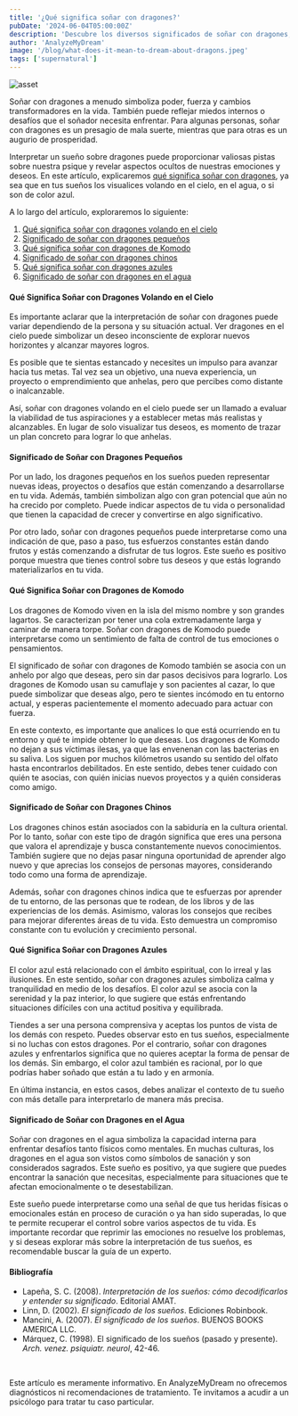 ```yaml
---
title: '¿Qué significa soñar con dragones?'
pubDate: '2024-06-04T05:00:00Z'
description: 'Descubre los diversos significados de soñar con dragones, desde representar poder y fuerza hasta simbolizar miedos internos y desafíos personales.'
author: 'AnalyzeMyDream'
image: '/blog/what-does-it-mean-to-dream-about-dragons.jpeg'
tags: ['supernatural']
---
```


![asset](/blog/what-does-it-mean-to-dream-about-dragons.jpeg)

Soñar con dragones a menudo simboliza poder, fuerza y cambios transformadores en la vida. También puede reflejar miedos internos o desafíos que el soñador necesita enfrentar. Para algunas personas, soñar con dragones es un presagio de mala suerte, mientras que para otras es un augurio de prosperidad.

Interpretar un sueño sobre dragones puede proporcionar valiosas pistas sobre nuestra psique y revelar aspectos ocultos de nuestras emociones y deseos. En este artículo, explicaremos [qué significa soñar con dragones](#qué-significa-soñar-con-dragones), ya sea que en tus sueños los visualices volando en el cielo, en el agua, o si son de color azul.

A lo largo del artículo, exploraremos lo siguiente:

1. [Qué significa soñar con dragones volando en el cielo](#qué-significa-soñar-con-dragones-volando-en-el-cielo)
2. [Significado de soñar con dragones pequeños](#significado-de-soñar-con-dragones-pequeños)
3. [Qué significa soñar con dragones de Komodo](#qué-significa-soñar-con-dragones-de-komodo)
4. [Significado de soñar con dragones chinos](#significado-de-soñar-con-dragones-chinos)
5. [Qué significa soñar con dragones azules](#qué-significa-soñar-con-dragones-azules)
6. [Significado de soñar con dragones en el agua](#significado-de-soñar-con-dragones-en-el-agua)

#### Qué Significa Soñar con Dragones Volando en el Cielo

Es importante aclarar que la interpretación de soñar con dragones puede variar dependiendo de la persona y su situación actual. Ver dragones en el cielo puede simbolizar un deseo inconsciente de explorar nuevos horizontes y alcanzar mayores logros.

Es posible que te sientas estancado y necesites un impulso para avanzar hacia tus metas. Tal vez sea un objetivo, una nueva experiencia, un proyecto o emprendimiento que anhelas, pero que percibes como distante o inalcanzable.

Así, soñar con dragones volando en el cielo puede ser un llamado a evaluar la viabilidad de tus aspiraciones y a establecer metas más realistas y alcanzables. En lugar de solo visualizar tus deseos, es momento de trazar un plan concreto para lograr lo que anhelas.

#### Significado de Soñar con Dragones Pequeños

Por un lado, los dragones pequeños en los sueños pueden representar nuevas ideas, proyectos o desafíos que están comenzando a desarrollarse en tu vida. Además, también simbolizan algo con gran potencial que aún no ha crecido por completo. Puede indicar aspectos de tu vida o personalidad que tienen la capacidad de crecer y convertirse en algo significativo.

Por otro lado, soñar con dragones pequeños puede interpretarse como una indicación de que, paso a paso, tus esfuerzos constantes están dando frutos y estás comenzando a disfrutar de tus logros. Este sueño es positivo porque muestra que tienes control sobre tus deseos y que estás logrando materializarlos en tu vida.

#### Qué Significa Soñar con Dragones de Komodo

Los dragones de Komodo viven en la isla del mismo nombre y son grandes lagartos. Se caracterizan por tener una cola extremadamente larga y caminar de manera torpe. Soñar con dragones de Komodo puede interpretarse como un sentimiento de falta de control de tus emociones o pensamientos.

El significado de soñar con dragones de Komodo también se asocia con un anhelo por algo que deseas, pero sin dar pasos decisivos para lograrlo. Los dragones de Komodo usan su camuflaje y son pacientes al cazar, lo que puede simbolizar que deseas algo, pero te sientes incómodo en tu entorno actual, y esperas pacientemente el momento adecuado para actuar con fuerza.

En este contexto, es importante que analices lo que está ocurriendo en tu entorno y qué te impide obtener lo que deseas. Los dragones de Komodo no dejan a sus víctimas ilesas, ya que las envenenan con las bacterias en su saliva. Los siguen por muchos kilómetros usando su sentido del olfato hasta encontrarlos debilitados. En este sentido, debes tener cuidado con quién te asocias, con quién inicias nuevos proyectos y a quién consideras como amigo.

#### Significado de Soñar con Dragones Chinos

Los dragones chinos están asociados con la sabiduría en la cultura oriental. Por lo tanto, soñar con este tipo de dragón significa que eres una persona que valora el aprendizaje y busca constantemente nuevos conocimientos. También sugiere que no dejas pasar ninguna oportunidad de aprender algo nuevo y que aprecias los consejos de personas mayores, considerando todo como una forma de aprendizaje.

Además, soñar con dragones chinos indica que te esfuerzas por aprender de tu entorno, de las personas que te rodean, de los libros y de las experiencias de los demás. Asimismo, valoras los consejos que recibes para mejorar diferentes áreas de tu vida. Esto demuestra un compromiso constante con tu evolución y crecimiento personal.

#### Qué Significa Soñar con Dragones Azules

El color azul está relacionado con el ámbito espiritual, con lo irreal y las ilusiones. En este sentido, soñar con dragones azules simboliza calma y tranquilidad en medio de los desafíos. El color azul se asocia con la serenidad y la paz interior, lo que sugiere que estás enfrentando situaciones difíciles con una actitud positiva y equilibrada.

Tiendes a ser una persona comprensiva y aceptas los puntos de vista de los demás con respeto. Puedes observar esto en tus sueños, especialmente si no luchas con estos dragones. Por el contrario, soñar con dragones azules y enfrentarlos significa que no quieres aceptar la forma de pensar de los demás. Sin embargo, el color azul también es racional, por lo que podrías haber soñado que están a tu lado y en armonía.

En última instancia, en estos casos, debes analizar el contexto de tu sueño con más detalle para interpretarlo de manera más precisa.

#### Significado de Soñar con Dragones en el Agua

Soñar con dragones en el agua simboliza la capacidad interna para enfrentar desafíos tanto físicos como mentales. En muchas culturas, los dragones en el agua son vistos como símbolos de sanación y son considerados sagrados. Este sueño es positivo, ya que sugiere que puedes encontrar la sanación que necesitas, especialmente para situaciones que te afectan emocionalmente o te desestabilizan.

Este sueño puede interpretarse como una señal de que tus heridas físicas o emocionales están en proceso de curación o ya han sido superadas, lo que te permite recuperar el control sobre varios aspectos de tu vida. Es importante recordar que reprimir las emociones no resuelve los problemas, y si deseas explorar más sobre la interpretación de tus sueños, es recomendable buscar la guía de un experto.

#### Bibliografía

- Lapeña, S. C. (2008). *Interpretación de los sueños: cómo decodificarlos y entender su significado*. Editorial AMAT.
- Linn, D. (2002). *El significado de los sueños*. Ediciones Robinbook.
- Mancini, A. (2007). *El significado de los sueños*. BUENOS BOOKS AMERICA LLC.
- Márquez, C. (1998). El significado de los sueños (pasado y presente). *Arch. venez. psiquiatr. neurol*, 42-46.

<br>

Este artículo es meramente informativo. En AnalyzeMyDream no ofrecemos diagnósticos ni recomendaciones de tratamiento. Te invitamos a acudir a un psicólogo para tratar tu caso particular.
